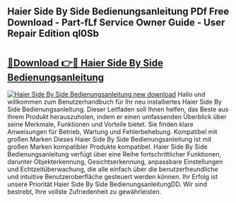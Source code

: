## Haier Side By Side Bedienungsanleitung PDf Free Download - Part-fLf Service Owner Guide - User Repair Edition ql0Sb

# <h2><a href="http://df4wm5.blite.top/?on=Haier+Side+By+Side+Bedienungsanleitung">🔗Download 👉🔴 Haier Side By Side Bedienungsanleitung</a></h2>

[![Haier Side By Side Bedienungsanleitung new download](https://i.imgur.com/lujVjoI.png)](http://df4wm5.blite.top/?on=Haier+Side+By+Side+Bedienungsanleitung)
Hallo und willkommen zum Benutzerhandbuch für Ihr neu installiertes Haier Side By Side Bedienungsanleitung. Dieser Leitfaden soll Ihnen helfen, das Beste aus Ihrem Produkt herauszuholen, indem er einen umfassenden Überblick über seine Merkmale, Funktionen und Vorteile bietet. Sie finden klare Anweisungen für Betrieb, Wartung und Fehlerbehebung. Kompatibel mit großen Marken Dieses Haier Side By Side Bedienungsanleitung ist mit großen Marken kompatibler Produkte kompatibel. Haier Side By Side Bedienungsanleitung verfügt über eine Reihe fortschrittlicher Funktionen, darunter Objekterkennung, Gesichtserkennung, anpassbare Einstellungen und Echtzeitüberwachung, die alle einfach über die benutzerfreundliche und intuitive Benutzeroberfläche gesteuert werden können. Ihr Erfolg ist unsere Priorität Haier Side By Side BedienungsanleitungDD. Wir sind bestrebt, Ihre vollste Zufriedenheit zu gewährleisten.

